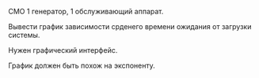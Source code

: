 СМО 1 генератор, 1 обслуживающий аппарат.

Вывести график зависимости срденего времени ожидания от загрузки системы.

Нужен графический интерфейс.

График должен быть похож на экспоненту.

